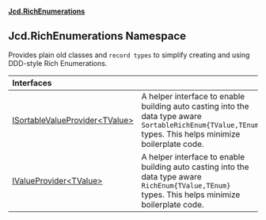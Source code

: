 #### [Jcd.RichEnumerations](index.md 'index')

## Jcd.RichEnumerations Namespace

Provides plain old classes and `record types` to simplify creating and using DDD-style Rich Enumerations.

| Interfaces | |
| :--- | :--- |
| [ISortableValueProvider&lt;TValue&gt;](ISortableValueProvider_TValue_.md 'Jcd.RichEnumerations.ISortableValueProvider<TValue>') | A helper interface to enable building auto casting into the data type aware `SortableRichEnum{TValue,TEnum}`<br/>types. This helps minimize boilerplate code. |
| [IValueProvider&lt;TValue&gt;](IValueProvider_TValue_.md 'Jcd.RichEnumerations.IValueProvider<TValue>') | A helper interface to enable building auto casting into the data type aware `RichEnum{TValue,TEnum}`<br/>types. This helps minimize boilerplate code. |
